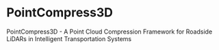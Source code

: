 # PointCompress3D
PointCompress3D - A Point Cloud Compression Framework for Roadside LiDARs in Intelligent Transportation Systems
